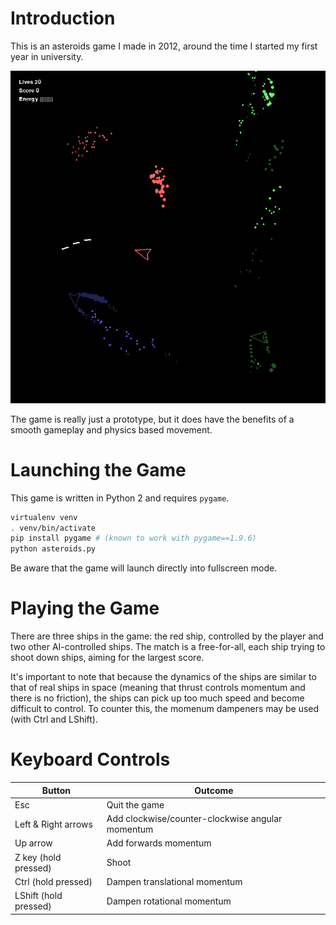 # Introduction

This is an asteroids game I made in 2012, around the time I started my first year in university.

![gameplay-screenshot](gameplay-screenshot.png)

The game is really just a prototype, but it does have the benefits of a smooth gameplay and physics based movement.

# Launching the Game

This game is written in Python 2 and requires `pygame`.

```bash
virtualenv venv
. venv/bin/activate
pip install pygame # (known to work with pygame==1.9.6)
python asteroids.py
```

Be aware that the game will launch directly into fullscreen mode.

# Playing the Game

There are three ships in the game: the red ship, controlled by the player and two other AI-controlled ships. The match is a free-for-all, each ship trying to shoot down ships, aiming for the largest score.

It's important to note that because the dynamics of the ships are similar to that of real ships in space (meaning that thrust controls momentum and there is no friction), the ships can pick up too much speed and become difficult to control. To counter this, the momenum dampeners may be used (with Ctrl and LShift).

# Keyboard Controls

| Button                | Outcome                                          |
|-----------------------|--------------------------------------------------|
| Esc                   | Quit the game                                    |
| Left & Right arrows   | Add clockwise/counter-clockwise angular momentum |
| Up arrow              | Add forwards momentum                            |
| Z key (hold pressed)  | Shoot                                            |
| Ctrl (hold pressed)   | Dampen translational momentum                    |
| LShift (hold pressed) | Dampen rotational momentum                       |
